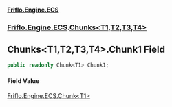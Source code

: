 #### [Friflo.Engine.ECS](index.md#'index')
### [Friflo.Engine.ECS](Friflo.Engine.ECS.md#'Friflo.Engine.ECS').[Chunks&lt;T1,T2,T3,T4&gt;](Chunks_T1,T2,T3,T4_.md#'Friflo.Engine.ECS.Chunks<T1,T2,T3,T4>')

## Chunks<T1,T2,T3,T4>.Chunk1 Field

```csharp
public readonly Chunk<T1> Chunk1;
```

#### Field Value
[Friflo.Engine.ECS.Chunk&lt;](Chunk_T_.md#'Friflo.Engine.ECS.Chunk<T>')[T1](Chunks_T1,T2,T3,T4_.md#Friflo.Engine.ECS.Chunks_T1,T2,T3,T4_.T1#'Friflo.Engine.ECS.Chunks<T1,T2,T3,T4>.T1')[&gt;](Chunk_T_.md#'Friflo.Engine.ECS.Chunk<T>')